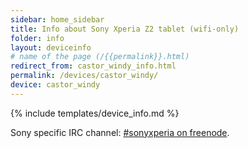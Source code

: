 ```yaml
---
sidebar: home_sidebar
title: Info about Sony Xperia Z2 tablet (wifi-only)
folder: info
layout: deviceinfo
# name of the page (/{{permalink}}.html)
redirect_from: castor_windy_info.html
permalink: /devices/castor_windy/
device: castor_windy
---
```

{% include templates/device_info.md %}

<p>Sony specific IRC channel: <a href="https://webchat.freenode.net/?channels=freexperia">#sonyxperia on freenode</a>.</p>
